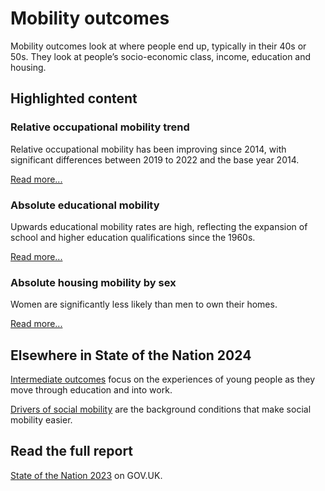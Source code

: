 # Mobility outcomes
Mobility outcomes look at where people end up, typically in their 40s or 50s.
They look at people’s socio-economic class, income, education and housing.

## Highlighted content
<div class="grid grid3 grid-domain">
    <div class="govuk-body">
        <h3 class="govuk-heading-s">Relative occupational mobility trend</h3>
        <div class="chart-container" aria-hidden="true">
            <div id="chart1"></div>
        </div>
        <script>
            new Chart(
                'chart1',
                '/static/data/by-page/mobility_outcomes/MO12_overview-20230623.csv',
                {
                    "height": 200,
                    "type": "liney",
                    "xkey": "Time_period",
                    "ykey": "Value",
                    "zkey": "Area_name",
                    "sort": "Time_period",
                    "scale": "%",
                    "xgrid": false,
                    "ygrid": true,
                    "xticks": "first-last",
                    "yticks": 2,
                    "legend": false,
                    "colourScheme": ["#5694ca"],
                    "range": [-0.035, 0.005],
                    "margin": [0, 0, 0, 0],
                    "maxLabelLength": 60
                }
            )
        </script>
        <p class="govuk-body">Relative occupational mobility has been improving since 2014, with significant differences between 2019 to 2022 and the base year 2014.</p>
        <a href="/mobility_outcomes/occupation/relative_occupational_mobility" class="govuk-link">Read more...</a>
    </div>
    <div class="govuk-body">
        <h3 class="govuk-heading-s">Absolute educational mobility</h3>
        <div class="chart-container" aria-hidden="true">
            <div id="chart2"></div>
        </div>
        <script>
            new Chart(
                'chart2',
                '/static/data/by-page/mobility_outcomes/MO31_overview_total-20230601.csv',
                {
                    "height": 200,
                    "type": "bary",
                    "xkey": "SEB",
                    "ykey": "Value",
                    "zkey": "Category",
                    "scale": "%",
                    "multiply": 100,
                    "xgrid": false,
                    "ygrid": true,
                    "xticks": "none",
                    "yticks": 2,
                    "legend": false,
                    "colourScheme": ["#d53880", "#4c2c92", "#d4351c", "#5694ca"],
                    "margin": [0, 0, 0, 0],
                    "maxLabelLength": 50,
                    "labelColour": "#fff"
                }
            )
        </script>
        <p class="govuk-body">Upwards educational mobility rates are high, reflecting the expansion of school and higher education qualifications since the 1960s.</p>
        <a href="/mobility_outcomes/education/absolute_educational_mobility" class="govuk-link">Read more...</a>
    </div>
    <div class="govuk-body">
        <h3 class="govuk-heading-s">Absolute housing mobility by sex</h3>
        <div class="chart-container" aria-hidden="true">
            <div id="chart3"></div>
        </div>
        <script>
            new Chart(
                'chart3',
                '/static/data/by-page/mobility_outcomes/MO41_gender-20230503.csv',
                {
                    "height": 200,
                    "type": "bary",
                    "xkey": "SEB",
                    "ykey": "Value",
                    "group": "Sex",
                    "sort": "SEB",
                    "scale": "%",
                    "xgrid": false,
                    "ygrid": true,
                    "yticks": 2,
                    "legend": false,
                    "colourScheme": ["#5694ca", "#d4351c"],
                    "margin": [0, 0, 0, 0],
                    "maxLabelLength": 40
                }
            )
        </script>
        <p class="govuk-body">Women are significantly less likely than men to own their homes.</p>
        <a href="/mobility_outcomes/housing/absolute_housing_mobility" class="govuk-link">Read more...</a>
    </div>
</div>

## Elsewhere in State of the Nation 2024
[Intermediate outcomes](/intermediate_outcomes)
focus on the experiences of young people as they move through education and into work.

[Drivers of social mobility](/drivers_of_social_mobility)
are the background conditions that make social mobility easier.

## Read the full report
[State of the Nation 2023](https://www.gov.uk/government/publications/state-of-the-nation-2023-people-and-places)
on GOV.UK.
